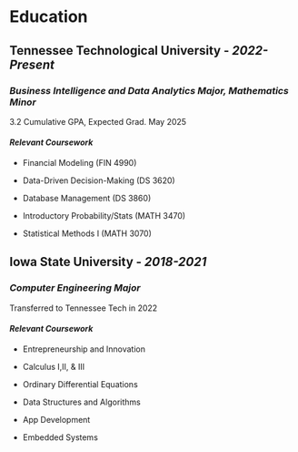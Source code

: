 # Education

## Tennessee Technological University - _2022-Present_

### _Business Intelligence and Data Analytics Major, Mathematics Minor_

3.2 Cumulative GPA, Expected Grad. May 2025

#### _Relevant Coursework_

* Financial Modeling (FIN 4990)

* Data-Driven Decision-Making (DS 3620)

* Database Management (DS 3860)

* Introductory Probability/Stats (MATH 3470)

* Statistical Methods I (MATH 3070)

## Iowa State University - _2018-2021_

### _Computer Engineering Major_

Transferred to Tennessee Tech in 2022

#### _Relevant Coursework_

* Entrepreneurship and Innovation

* Calculus I,II, & III

* Ordinary Differential Equations

* Data Structures and Algorithms

* App Development

* Embedded Systems
